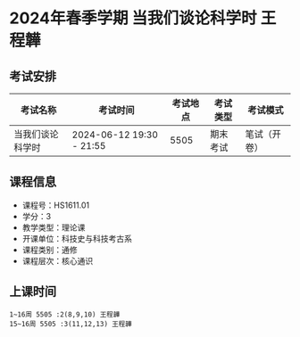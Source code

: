 # 2024年春季学期 当我们谈论科学时 王程韡




## 考试安排

| 考试名称 | 考试时间 | 考试地点 | 考试类型 | 考试模式 |
| -------- | -------- | -------- | -------- | -------- |
| 当我们谈论科学时 | 2024-06-12 19:30 - 21:55 | 5505 | 期末考试 | 笔试（开卷） |





## 课程信息

- 课程号：HS1611.01
- 学分：3
- 教学类型：理论课
- 开课单位：科技史与科技考古系
- 课程类别：通修
- 课程层次：核心通识

## 上课时间

```
1~16周 5505 :2(8,9,10) 王程韡
15~16周 5505 :3(11,12,13) 王程韡
```

